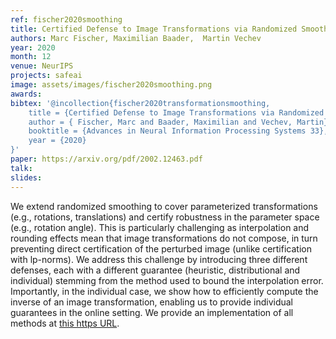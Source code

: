 ```yaml
---
ref: fischer2020smoothing
title: Certified Defense to Image Transformations via Randomized Smoothing
authors: Marc Fischer, Maximilian Baader,  Martin Vechev
year: 2020
month: 12
venue: NeurIPS
projects: safeai
image: assets/images/fischer2020smoothing.png
awards:
bibtex: '@incollection{fischer2020transformationsmoothing,
    title = {Certified Defense to Image Transformations via Randomized Smoothing},
    author = { Fischer, Marc and Baader, Maximilian and Vechev, Martin},
	booktitle = {Advances in Neural Information Processing Systems 33},
    year = {2020}
}'
paper: https://arxiv.org/pdf/2002.12463.pdf
talk: 
slides: 
---
```


We extend randomized smoothing to cover parameterized transformations (e.g., rotations, translations) and certify robustness in the parameter space (e.g., rotation angle). This is particularly challenging as interpolation and rounding effects mean that image transformations do not compose, in turn preventing direct certification of the perturbed image (unlike certification with lp-norms). We address this challenge by introducing three different defenses, each with a different guarantee (heuristic, distributional and individual) stemming from the method used to bound the interpolation error. Importantly, in the individual case, we show how to efficiently compute the inverse of an image transformation, enabling us to provide individual guarantees in the online setting. We provide an implementation of all methods at [this https URL](https://github.com/eth-sri/transformation-smoothing). 
